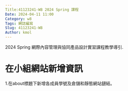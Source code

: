 ```yaml
---
Title:41123241-W8 2024 Spring 課程
Date: 2024-04-11 11:00
Category: w8
Tags: 網誌編寫
Slug: 41123241-W8
Author: kmol
---
```


2024 Spring 網際內容管理與協同產品設計實習課程教學導引.

<!-- PELICAN_END_SUMMARY -->

# 在小組網站新增資訊
1.在about標題下新增各成員學號及倉儲和靜態網站鏈結。